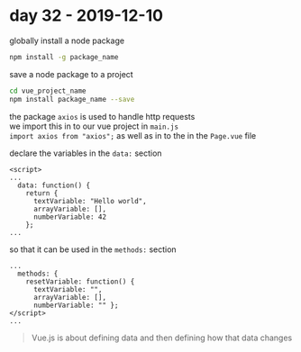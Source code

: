 # day 32 - 2019-12-10

globally install a node package

```bash
npm install -g package_name
```

save a node package to a project

```bash
cd vue_project_name
npm install package_name --save
```

the package `axios` is used to handle http requests  
we import this in to our vue project in `main.js`  
`import axios from "axios";`
as well as in to the in the `Page.vue` file

declare the variables in the `data:` section

```vue
<script>
...
  data: function() {
    return {
      textVariable: "Hello world",
      arrayVariable: [],
      numberVariable: 42
    };
...
```

so that it can be used in the `methods:` section

```vue
...
  methods: {
    resetVariable: function() {
      textVariable: "",
      arrayVariable: [],
      numberVariable: "" };
</script>
...
```

> Vue.js is about defining data and then defining how that data changes
